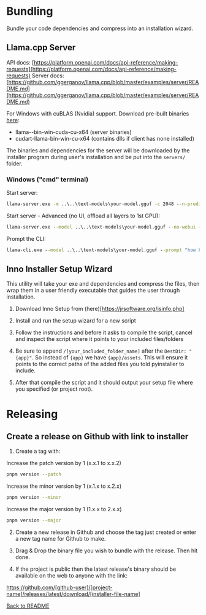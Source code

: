 # Bundling

Bundle your code dependencies and compress into an installation wizard.

## Llama.cpp Server

API docs: [https://platform.openai.com/docs/api-reference/making-requests](https://platform.openai.com/docs/api-reference/making-requests)
Server docs: [https://github.com/ggerganov/llama.cpp/blob/master/examples/server/README.md](https://github.com/ggerganov/llama.cpp/blob/master/examples/server/README.md)

For Windows with cuBLAS (Nvidia) support.
Download pre-built binaries [here](https://github.com/ggerganov/llama.cpp/releases):

- llama-<tag>-bin-win-cuda-cu<version>-x64 (server binaries)
- cudart-llama-bin-win-cu<version>-x64 (contains dlls if client has none installed)

The binaries and dependencies for the server will be downloaded by the installer program during user's installation and be put into the `servers/` folder.

### Windows ("cmd" terminal)

Start server:

```cmd
llama-server.exe -m ..\..\text-models\your-model.gguf -c 2048 --n-predict 30
```

Start server - Advanced (no UI, offload all layers to 1st GPU):

```cmd
llama-server.exe --model ..\..\text-models\your-model.gguf --no-webui --n-predict 30 --ctx-size 2048 --port 8090 --n-gpu-layers 100 --device CUDA0
```

Prompt the CLI:

```cmd
llama-cli.exe --model ..\..\text-models\your-model.gguf --prompt "how big is the french flag?" --ctx-size 2048 --temp 0.65 --seed 69 --n-predict 30 --n-gpu-layers 100 --device CUDA0
```

## Inno Installer Setup Wizard

This utility will take your exe and dependencies and compress the files, then wrap them in a user friendly executable that guides the user through installation.

1. Download Inno Setup from (here)[https://jrsoftware.org/isinfo.php]

2. Install and run the setup wizard for a new script

3. Follow the instructions and before it asks to compile the script, cancel and inspect the script where it points to your included files/folders

4. Be sure to append `/[your_included_folder_name]` after the `DestDir: "{app}"`. So instead of `{app}` we have `{app}/assets`. This will ensure it points to the correct paths of the added files you told pyinstaller to include.

5. After that compile the script and it should output your setup file where you specified (or project root).

# Releasing

## Create a release on Github with link to installer

1. Create a tag with:

Increase the patch version by 1 (x.x.1 to x.x.2)

```bash
pnpm version --patch
```

Increase the minor version by 1 (x.1.x to x.2.x)

```bash
pnpm version --minor
```

Increase the major version by 1 (1.x.x to 2.x.x)

```bash
pnpm version --major
```

2. Create a new release in Github and choose the tag just created or enter a new tag name for Github to make.

3. Drag & Drop the binary file you wish to bundle with the release. Then hit done.

4. If the project is public then the latest release's binary should be available on the web to anyone with the link:

https://github.com/[github-user]/[project-name]/releases/latest/download/[installer-file-name]

[Back to README](../README.md)
